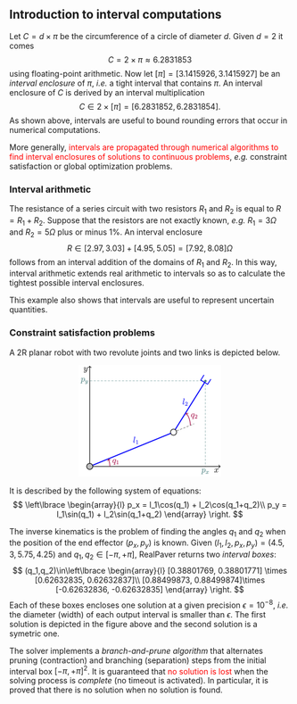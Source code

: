 ## Introduction to interval computations
Let $C=d\times\pi$ be the circumference of a circle of diameter $d$. Given $d=2$ it comes $$C = 2\times\pi\approx 6.2831853$$
using floating-point arithmetic. Now let $[\pi]=[3.1415926,3.1415927]$ be an _interval enclosure_ of $\pi$, _i.e._ a tight interval that contains $\pi$. An interval enclosure of $C$ is derived by an interval multiplication $$C\in 2\times [\pi] = [6.2831852,6.2831854].$$ As shown above, intervals are useful to bound rounding errors that occur in numerical computations.

More generally, <span style="color:red">intervals are propagated through numerical algorithms to find interval enclosures of solutions to continuous problems</span>, _e.g._ constraint satisfaction or global optimization problems.

### Interval arithmetic
The resistance of a series circuit with two resistors $R_1$ and $R_2$ is equal to $R = R_1+R_2$. Suppose that the resistors are not exactly known, _e.g._ $R_1=3\Omega$ and $R_2=5\Omega$ plus or minus $1\%$. An interval enclosure
$$R\in [2.97,3.03]+[4.95,5.05] = [7.92,8.08]\Omega$$
follows from an interval addition of the domains of $R_1$ and $R_2$. In this way, interval arithmetic extends real arithmetic to intervals so as to calculate the tightest possible interval enclosures.

This example also shows that intervals are useful to represent uncertain quantities.

### Constraint satisfaction problems
A 2R planar robot with two revolute joints and two links is depicted below.

<p align="center">
<img src="img/robot-2r.png" height="200">
</p>

It is described by the following system of equations:
$$
\left\lbrace
\begin{array}{l}
p_x = l_1\cos(q_1) + l_2\cos(q_1+q_2)\\
p_y = l_1\sin(q_1) + l_2\sin(q_1+q_2)
\end{array}
\right.
$$

The inverse kinematics is the problem of finding the angles $q_1$ and $q_2$ when the position of the end effector $(p_x,p_y)$ is known. Given $(l_1,l_2,p_x,p_y) = (4.5,3,5.75,4.25)$ and $q_1,q_2\in [-\pi,+\pi]$, RealPaver returns two _interval boxes_:
$$
(q_1,q_2)\in\left\lbrace
\begin{array}{l}
[0.38801769, 0.38801771] \times [0.62632835, 0.62632837]\\
[0.88499873, 0.88499874]\times [-0.62632836, -0.62632835]
\end{array}
\right.
$$
Each of these boxes encloses one solution at a given precision $\epsilon=10^{-8}$, _i.e._ the diameter (width) of each output interval is smaller than $\epsilon$. The first solution is depicted in the figure above and the second solution is a symetric one.

The solver implements a _branch-and-prune algorithm_ that alternates pruning (contraction) and branching (separation) steps from the initial interval box $[-\pi,+\pi]^2$. It is guaranteed that <span style="color:red">no solution is lost</span> when the solving process is _complete_ (no timeout is activated). In particular, it is proved that there is no solution when no solution is found.

